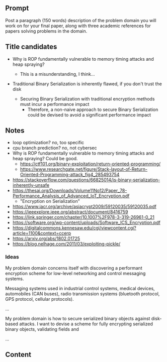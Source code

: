 ## Prompt

Post a paragraph (150 words) description of the problem domain you will work on for your final paper, along with three academic references for papers solving problems in the domain.  

## Title candidates

-   Why is ROP fundamentally vulnerable to memory timing attacks and heap spraying?
    -   This is a misunderstanding, I think...

-   Traditional Binary Serialization is inherently flawed, if you don't trust the disk
    -   Securing Binary Serialization with traditional encryption methods must incur a performance impact
        -   Therefore, a non-naive approach to secure Binary Serialization could be devised to avoid a significant performance impact

## Notes

-   loop optimization? no, too specific
-   cpu branch prediction? no, not cybersec
-   Why is ROP fundamentally vulnerable to memory timing attacks and heap spraying? Could be good.
    -   https://ctf101.org/binary-exploitation/return-oriented-programming/
    -   https://www.researchgate.net/figure/Stack-layout-of-Return-Oriented-Programming-attack_fig4_285493754
-   https://stackoverflow.com/questions/66825014/is-binary-serialization-inherently-unsafe
-   https://thesai.org/Downloads/Volume11No12/Paper_78-Performance_Analysis_of_Advanced_IoT_Encryption.pdf
    -   "Encryption on Serialization"
-   https://www.iacr.org/archive/asiacrypt2009/59120035/59120035.pdf
-   https://ieeexplore.ieee.org/abstract/document/8416759
-   https://link.springer.com/chapter/10.1007%2F978-3-319-26961-0_21
-   https://software.org/wp-content/uploads/Software_ICS_Encryption.pdf
-   https://digitalcommons.kennesaw.edu/cgi/viewcontent.cgi?article=1100&context=ccerp
-   https://arxiv.org/abs/1802.01725
-   https://blog.nelhage.com/2011/03/exploiting-pickle/


### Ideas

My problem domain concerns itself with discovering a performant encryption scheme for low-level networking and control messaging systems. 

Messaging systems used in industrial control systems, medical devices, automobiles (CAN buses), radio transmission systems (bluetooth protocol, GPS protocol, cellular protocols).

...

My problem domain is how to secure serialized binary objects against disk-based attacks. I want to devise a scheme for fully encrypting serialized binary objects, validating fields and 

...

## Content

